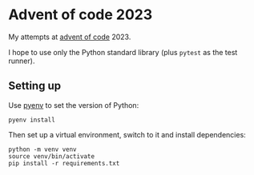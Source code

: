 # Advent of code 2023

My attempts at [advent of code](https://adventofcode.com/) 2023.

I hope to use only the Python standard library (plus `pytest` as the test runner).

## Setting up

Use [pyenv](https://github.com/pyenv/pyenv) to set the version of Python:

```
pyenv install
```

Then set up a virtual environment, switch to it and install dependencies:

```
python -m venv venv
source venv/bin/activate
pip install -r requirements.txt
```
